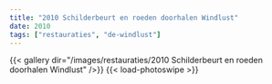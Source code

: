 ```yaml
---
title: "2010 Schilderbeurt en roeden doorhalen Windlust"
date: 2010
tags: ["restauraties", "de-windlust"]
---
```


{{< gallery dir="/images/restauraties/2010 Schilderbeurt en roeden doorhalen Windlust" />}}
{{< load-photoswipe >}}
